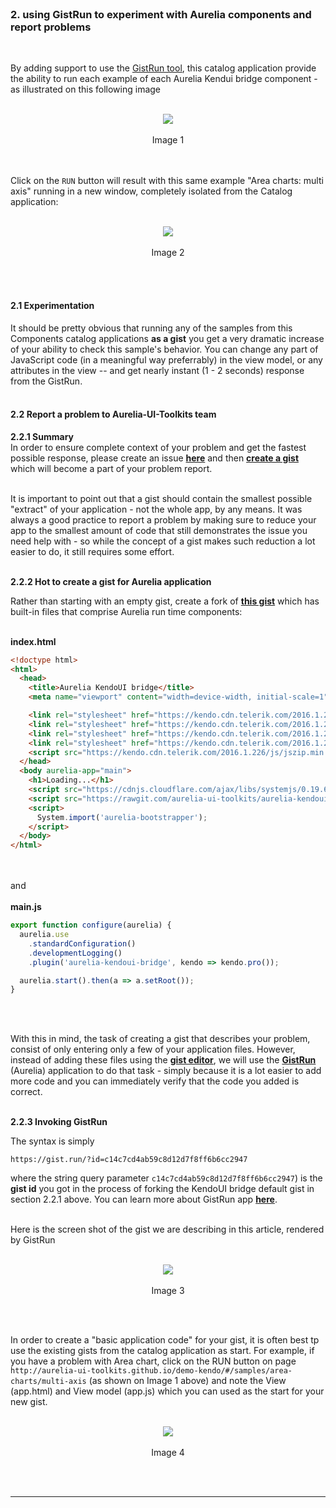 <br>

### 2. using GistRun to experiment with Aurelia components and report problems
<br>

By adding support to use the [GistRun tool](), this catalog application provide the ability to run each example of each Aurelia Kendui bridge component - as illustrated on this following image
<br><br>

<p align=center>
  <img src="https://cloud.githubusercontent.com/assets/2712405/15254741/5b591f98-1906-11e6-890e-7d8c1e41a0b2.png"></img>
 <br><br>
 Image 1
</p>

<br><br>
Click on the `RUN` button will result with this same example "Area charts: multi axis" running in a new window, completely isolated from the Catalog application:
<br><br>

<p align=center>
  <img src="https://cloud.githubusercontent.com/assets/2712405/14415194/836515c4-ff6a-11e5-8f51-17d4392c7136.png"></img>
 <br><br>
 Image 2
</p>

<br><br>
#### 2.1 Experimentation

It should be pretty obvious that running any of the samples from this Components catalog applications **as a gist** you get a very dramatic increase of your ability to check this sample's behavior. You can change any part of JavaScript code (in a meaningful way preferrably) in the view model, or any attributes in the view -- and get nearly instant (1 - 2 seconds) response from the GistRun.
<br><br>

#### 2.2 Report a problem to Aurelia-UI-Toolkits team

**2.2.1 Summary**
<br>
In order to ensure complete context of your problem and get the fastest possible response, please create an issue **[here](https://github.com/aurelia-ui-toolkits/aurelia-kendoui-bridge/issues)** and then **[create a gist](https://help.github.com/articles/creating-gists/)** which will become a part of your problem report.
<br><br>

It is important to point out that a gist should contain the smallest possible "extract" of your application - not the whole app, by any means. It was always a good practice to report a problem by making sure to reduce your app to the smallest amount of code that still demonstrates the issue you need help with - so while the concept of a gist makes such reduction a lot easier to do, it still requires some effort.
<br><br>

**2.2.2 Hot to create a gist for Aurelia application**

Rather than starting with an empty gist, create a fork of **[this gist](https://gist.github.com/adriatic/c6a05892747c35d643ac4833af411117)** which has built-in files that comprise Aurelia run time components:
<br><br>

**index.html**
```html
<!doctype html>
<html>
  <head>
    <title>Aurelia KendoUI bridge</title>
    <meta name="viewport" content="width=device-width, initial-scale=1">

    <link rel="stylesheet" href="https://kendo.cdn.telerik.com/2016.1.226/styles/kendo.common.min.css">
    <link rel="stylesheet" href="https://kendo.cdn.telerik.com/2016.1.226/styles/kendo.rtl.min.css">
    <link rel="stylesheet" href="https://kendo.cdn.telerik.com/2016.1.226/styles/kendo.default.min.css">
    <link rel="stylesheet" href="https://kendo.cdn.telerik.com/2016.1.226/styles/kendo.mobile.all.min.css">
    <script src="https://kendo.cdn.telerik.com/2016.1.226/js/jszip.min.js"></script>
  </head>
  <body aurelia-app="main">
    <h1>Loading...</h1>
    <script src="https://cdnjs.cloudflare.com/ajax/libs/systemjs/0.19.6/system.js"></script>
    <script src="https://rawgit.com/aurelia-ui-toolkits/aurelia-kendoui-bundles/0.3.5/config2.js"></script>
    <script>
      System.import('aurelia-bootstrapper');
    </script>
  </body>
</html>
```
<br><br>
and
<br><br>
**main.js**
```javascript
export function configure(aurelia) {
  aurelia.use
    .standardConfiguration()
    .developmentLogging()
    .plugin('aurelia-kendoui-bridge', kendo => kendo.pro());

  aurelia.start().then(a => a.setRoot());
}
```
<br><br>


With this in mind, the task of creating a gist that describes your problem, consist of only entering only a few of your application files. However, instead of adding these files using the **[gist editor](https://help.github.com/articles/creating-gists/#editing-gists)**, we will use the **[GistRun](https://gist.run)** (Aurelia) application to do that task - simply because it is a lot easier to add more code and you can immediately verify that the code you added is correct.
<br><br>

**2.2.3 Invoking GistRun**

The syntax is simply

`https://gist.run/?id=c14c7cd4ab59c8d12d7f8ff6b6cc2947`

where the string query parameter `c14c7cd4ab59c8d12d7f8ff6b6cc2947`) is the **gist id** you got in the process of forking the KendoUI bridge default gist in section 2.2.1 above. You can learn more about GistRun app **[here](https://github.com/gist-run/gist-run#gistrun)**.
<br><br>

Here is the screen shot of the gist we are describing in this article, rendered by GistRun
<br><br>

<p align=center>
  <img src="https://cloud.githubusercontent.com/assets/2712405/15269577/1251b7d0-19d1-11e6-9661-5c7ab97f69d1.png"></img>
 <br><br>
Image 3
</p>
<br><br>

In order to create a "basic application code" for your gist, it is often best tp use the existing gists from the catalog application as start. For example, if you have a problem with Area chart, click on the RUN button on page `http://aurelia-ui-toolkits.github.io/demo-kendo/#/samples/area-charts/multi-axis` (as shown on Image 1 above) and note the View (app.html) and View model (app.js) which you can used as the start for your new gist.
<br><br>

<p align=center>
  <img src="https://cloud.githubusercontent.com/assets/2712405/15269548/3def70b8-19d0-11e6-89be-1ef2acaa783c.png"></img>
 <br><br>
Image 4
</p>
<br><br>

***